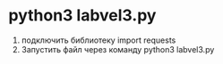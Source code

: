 # python3 labvel3.py
1. подключить библиотеку import requests
2. Запустить файл через команду python3 labvel3.py
